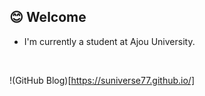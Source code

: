 <div>
  <!--Body-->
  
  ## :blush: Welcome

  - I'm currently a student at Ajou University.

  <br/>

  !(GitHub Blog)[https://suniverse77.github.io/]
  
</div>
